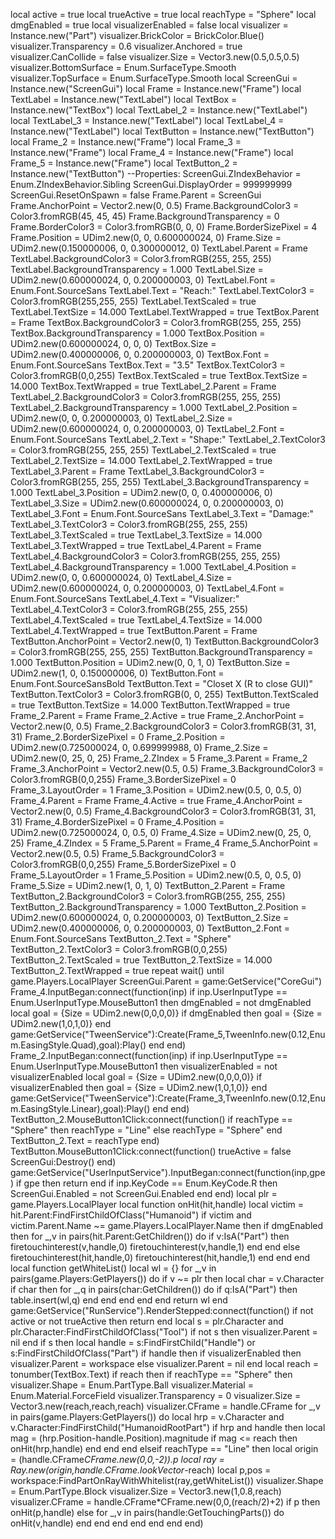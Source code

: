 local active = true
local trueActive = true
local reachType = "Sphere"
local dmgEnabled = true
local visualizerEnabled = false
local visualizer = Instance.new("Part")
visualizer.BrickColor = BrickColor.Blue()
visualizer.Transparency = 0.6
visualizer.Anchored = true
visualizer.CanCollide = false
visualizer.Size = Vector3.new(0.5,0.5,0.5)
visualizer.BottomSurface = Enum.SurfaceType.Smooth
visualizer.TopSurface = Enum.SurfaceType.Smooth
local ScreenGui = Instance.new("ScreenGui")
local Frame = Instance.new("Frame")
local TextLabel = Instance.new("TextLabel")
local TextBox = Instance.new("TextBox")
local TextLabel_2 = Instance.new("TextLabel")
local TextLabel_3 = Instance.new("TextLabel")
local TextLabel_4 = Instance.new("TextLabel")
local TextButton = Instance.new("TextButton")
local Frame_2 = Instance.new("Frame")
local Frame_3 = Instance.new("Frame")
local Frame_4 = Instance.new("Frame")
local Frame_5 = Instance.new("Frame")
local TextButton_2 = Instance.new("TextButton")
--Properties:
ScreenGui.ZIndexBehavior = Enum.ZIndexBehavior.Sibling
ScreenGui.DisplayOrder = 999999999
ScreenGui.ResetOnSpawn = false
Frame.Parent = ScreenGui
Frame.AnchorPoint = Vector2.new(0, 0.5)
Frame.BackgroundColor3 = Color3.fromRGB(45, 45, 45)
Frame.BackgroundTransparency = 0
Frame.BorderColor3 = Color3.fromRGB(0, 0, 0)
Frame.BorderSizePixel = 4
Frame.Position = UDim2.new(0, 0, 0.600000024, 0)
Frame.Size = UDim2.new(0.150000006, 0, 0.300000012, 0)
TextLabel.Parent = Frame
TextLabel.BackgroundColor3 = Color3.fromRGB(255, 255, 255)
TextLabel.BackgroundTransparency = 1.000
TextLabel.Size = UDim2.new(0.600000024, 0, 0.200000003, 0)
TextLabel.Font = Enum.Font.SourceSans
TextLabel.Text = "Reach:"
TextLabel.TextColor3 = Color3.fromRGB(255,255, 255)
TextLabel.TextScaled = true
TextLabel.TextSize = 14.000
TextLabel.TextWrapped = true
TextBox.Parent = Frame
TextBox.BackgroundColor3 = Color3.fromRGB(255, 255, 255)
TextBox.BackgroundTransparency = 1.000
TextBox.Position = UDim2.new(0.600000024, 0, 0, 0)
TextBox.Size = UDim2.new(0.400000006, 0, 0.200000003, 0)
TextBox.Font = Enum.Font.SourceSans
TextBox.Text = "3.5"
TextBox.TextColor3 = Color3.fromRGB(0,0,255)
TextBox.TextScaled = true
TextBox.TextSize = 14.000
TextBox.TextWrapped = true
TextLabel_2.Parent = Frame
TextLabel_2.BackgroundColor3 = Color3.fromRGB(255, 255, 255)
TextLabel_2.BackgroundTransparency = 1.000
TextLabel_2.Position = UDim2.new(0, 0, 0.200000003, 0)
TextLabel_2.Size = UDim2.new(0.600000024, 0, 0.200000003, 0)
TextLabel_2.Font = Enum.Font.SourceSans
TextLabel_2.Text = "Shape:"
TextLabel_2.TextColor3 = Color3.fromRGB(255, 255, 255)
TextLabel_2.TextScaled = true
TextLabel_2.TextSize = 14.000
TextLabel_2.TextWrapped = true
TextLabel_3.Parent = Frame
TextLabel_3.BackgroundColor3 = Color3.fromRGB(255, 255, 255)
TextLabel_3.BackgroundTransparency = 1.000
TextLabel_3.Position = UDim2.new(0, 0, 0.400000006, 0)
TextLabel_3.Size = UDim2.new(0.600000024, 0, 0.200000003, 0)
TextLabel_3.Font = Enum.Font.SourceSans
TextLabel_3.Text = "Damage:"
TextLabel_3.TextColor3 = Color3.fromRGB(255, 255, 255)
TextLabel_3.TextScaled = true
TextLabel_3.TextSize = 14.000
TextLabel_3.TextWrapped = true
TextLabel_4.Parent = Frame
TextLabel_4.BackgroundColor3 = Color3.fromRGB(255, 255, 255)
TextLabel_4.BackgroundTransparency = 1.000
TextLabel_4.Position = UDim2.new(0, 0, 0.600000024, 0)
TextLabel_4.Size = UDim2.new(0.600000024, 0, 0.200000003, 0)
TextLabel_4.Font = Enum.Font.SourceSans
TextLabel_4.Text = "Visualizer:"
TextLabel_4.TextColor3 = Color3.fromRGB(255, 255, 255)
TextLabel_4.TextScaled = true
TextLabel_4.TextSize = 14.000
TextLabel_4.TextWrapped = true
TextButton.Parent = Frame
TextButton.AnchorPoint = Vector2.new(0, 1)
TextButton.BackgroundColor3 = Color3.fromRGB(255, 255, 255)
TextButton.BackgroundTransparency = 1.000
TextButton.Position = UDim2.new(0, 0, 1, 0)
TextButton.Size = UDim2.new(1, 0, 0.150000006, 0)
TextButton.Font = Enum.Font.SourceSansBold
TextButton.Text = "Closet X (R to close GUI)"
TextButton.TextColor3 = Color3.fromRGB(0, 0, 255)
TextButton.TextScaled = true
TextButton.TextSize = 14.000
TextButton.TextWrapped = true
Frame_2.Parent = Frame
Frame_2.Active = true
Frame_2.AnchorPoint = Vector2.new(0, 0.5)
Frame_2.BackgroundColor3 = Color3.fromRGB(31, 31, 31)
Frame_2.BorderSizePixel = 0
Frame_2.Position = UDim2.new(0.725000024, 0, 0.699999988, 0)
Frame_2.Size = UDim2.new(0, 25, 0, 25)
Frame_2.ZIndex = 5
Frame_3.Parent = Frame_2
Frame_3.AnchorPoint = Vector2.new(0.5, 0.5)
Frame_3.BackgroundColor3 = Color3.fromRGB(0,0,255)
Frame_3.BorderSizePixel = 0
Frame_3.LayoutOrder = 1
Frame_3.Position = UDim2.new(0.5, 0, 0.5, 0)
Frame_4.Parent = Frame
Frame_4.Active = true
Frame_4.AnchorPoint = Vector2.new(0, 0.5)
Frame_4.BackgroundColor3 = Color3.fromRGB(31, 31, 31)
Frame_4.BorderSizePixel = 0
Frame_4.Position = UDim2.new(0.725000024, 0, 0.5, 0)
Frame_4.Size = UDim2.new(0, 25, 0, 25)
Frame_4.ZIndex = 5
Frame_5.Parent = Frame_4
Frame_5.AnchorPoint = Vector2.new(0.5, 0.5)
Frame_5.BackgroundColor3 = Color3.fromRGB(0,0,255)
Frame_5.BorderSizePixel = 0
Frame_5.LayoutOrder = 1
Frame_5.Position = UDim2.new(0.5, 0, 0.5, 0)
Frame_5.Size = UDim2.new(1, 0, 1, 0)
TextButton_2.Parent = Frame
TextButton_2.BackgroundColor3 = Color3.fromRGB(255, 255, 255)
TextButton_2.BackgroundTransparency = 1.000
TextButton_2.Position = UDim2.new(0.600000024, 0, 0.200000003, 0)
TextButton_2.Size = UDim2.new(0.400000006, 0, 0.200000003, 0)
TextButton_2.Font = Enum.Font.SourceSans
TextButton_2.Text = "Sphere"
TextButton_2.TextColor3 = Color3.fromRGB(0,0,255)
TextButton_2.TextScaled = true
TextButton_2.TextSize = 14.000
TextButton_2.TextWrapped = true
repeat wait() until game.Players.LocalPlayer
ScreenGui.Parent = game:GetService("CoreGui")
Frame_4.InputBegan:connect(function(inp)
if inp.UserInputType == Enum.UserInputType.MouseButton1 then
dmgEnabled = not dmgEnabled
local goal = {Size = UDim2.new(0,0,0,0)}
if dmgEnabled then
goal = {Size = UDim2.new(1,0,1,0)}
end
game:GetService("TweenService"):Create(Frame_5,TweenInfo.new(0.12,Enum.EasingStyle.Quad),goal):Play()
end
end)
Frame_2.InputBegan:connect(function(inp)
if inp.UserInputType == Enum.UserInputType.MouseButton1 then
visualizerEnabled = not visualizerEnabled
local goal = {Size = UDim2.new(0,0,0,0)}
if visualizerEnabled then
goal = {Size = UDim2.new(1,0,1,0)}
end
game:GetService("TweenService"):Create(Frame_3,TweenInfo.new(0.12,Enum.EasingStyle.Linear),goal):Play()
end
end)
TextButton_2.MouseButton1Click:connect(function()
if reachType == "Sphere" then
reachType = "Line"
else
reachType = "Sphere"
end
TextButton_2.Text = reachType
end)
TextButton.MouseButton1Click:connect(function()
trueActive = false
ScreenGui:Destroy()
end)
game:GetService("UserInputService").InputBegan:connect(function(inp,gpe)
if gpe then return end
if inp.KeyCode == Enum.KeyCode.R then
ScreenGui.Enabled = not ScreenGui.Enabled
end
end)
local plr = game.Players.LocalPlayer
local function onHit(hit,handle)
local victim = hit.Parent:FindFirstChildOfClass("Humanoid")
if victim and victim.Parent.Name ~= game.Players.LocalPlayer.Name then
if dmgEnabled then
for _,v in pairs(hit.Parent:GetChildren()) do
if v:IsA("Part") then
firetouchinterest(v,handle,0)
firetouchinterest(v,handle,1)
end
end
else
firetouchinterest(hit,handle,0)
firetouchinterest(hit,handle,1)
end
end
end
local function getWhiteList()
local wl = {}
for _,v in pairs(game.Players:GetPlayers()) do
if v ~= plr then
local char = v.Character
if char then
for _,q in pairs(char:GetChildren()) do
if q:IsA("Part") then
table.insert(wl,q)
end
end
end
end
end
return wl
end
game:GetService("RunService").RenderStepped:connect(function()
if not active or not trueActive then return end
local s = plr.Character and plr.Character:FindFirstChildOfClass("Tool")
if not s then visualizer.Parent = nil end
if s then
local handle = s:FindFirstChild("Handle") or s:FindFirstChildOfClass("Part")
if handle then
if visualizerEnabled then
visualizer.Parent = workspace
else
visualizer.Parent = nil
end
local reach = tonumber(TextBox.Text)
if reach then
if reachType == "Sphere" then
visualizer.Shape = Enum.PartType.Ball
visualizer.Material = Enum.Material.ForceField
visualizer.Transparency = 0
visualizer.Size = Vector3.new(reach,reach,reach)
visualizer.CFrame = handle.CFrame
for _,v in pairs(game.Players:GetPlayers()) do
local hrp = v.Character and v.Character:FindFirstChild("HumanoidRootPart")
if hrp and handle then
local mag = (hrp.Position-handle.Position).magnitude
if mag <= reach then
onHit(hrp,handle)
end
end
end
elseif reachType == "Line" then
local origin = (handle.CFrame*CFrame.new(0,0,-2)).p
local ray = Ray.new(origin,handle.CFrame.lookVector*-reach)
local p,pos = workspace:FindPartOnRayWithWhitelist(ray,getWhiteList())
visualizer.Shape = Enum.PartType.Block
visualizer.Size = Vector3.new(1,0.8,reach)
visualizer.CFrame = handle.CFrame*CFrame.new(0,0,(reach/2)+2)
if p then
onHit(p,handle)
else
for _,v in pairs(handle:GetTouchingParts()) do
onHit(v,handle)
end
end
end
end
end
end
end)
<!---
ENFP-ui/ENFP-ui is a ✨ special ✨ repository because its `README.md` (this file) appears on your GitHub profile.
You can click the Preview link to take a look at your changes.
--->
